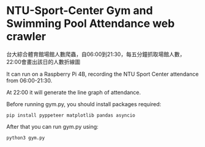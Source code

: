 # NTU-Sport-Center Gym and Swimming Pool Attendance web crawler

台大綜合體育館場館人數爬蟲，自06:00到21:30，每五分鐘抓取場館人數，22:00會畫出該日的人數折線圖

It can run on a Raspberry Pi 4B, recording the NTU Sport Center attendance from 06:00-21:30.

At 22:00 it will generate the line graph of attendance.

Before running gym.py, you should install packages required:

```pip install pyppeteer matplotlib pandas asyncio```

After that you can run gym.py using:

```python3 gym.py```

